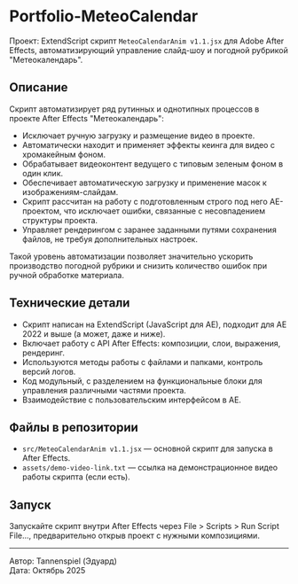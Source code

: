 # Portfolio-MeteoCalendar

Проект: ExtendScript скрипт `MeteoCalendarAnim v1.1.jsx` для Adobe After Effects, автоматизирующий управление слайд-шоу и погодной рубрикой "Метеокалендарь".

## Описание

Скрипт автоматизирует ряд рутинных и однотипных процессов в проекте After Effects "Метеокалендарь":

- Исключает ручную загрузку и размещение видео в проекте.
- Автоматически находит и применяет эффекты кеинга для видео с хромакейным фоном.
- Обрабатывает видеоконтент ведущего с типовым зеленым фоном в один клик.
- Обеспечивает автоматическую загрузку и применение масок к изображениям-слайдам.
- Скрипт рассчитан на работу с подготовленным строго под него AE-проектом, что исключает ошибки, связанные с несовпадением структуры проекта.
- Управляет рендерингом с заранее заданными путями сохранения файлов, не требуя дополнительных настроек.

Такой уровень автоматизации позволяет значительно ускорить производство погодной рубрики и снизить количество ошибок при ручной обработке материала.

## Технические детали

- Скрипт написан на ExtendScript (JavaScript для AE), подходит для AE 2022 и выше (а может, даже и ниже).
- Включает работу с API After Effects: композиции, слои, выражения, рендеринг.
- Используются методы работы с файлами и папками, контроль версий логов.
- Код модульный, с разделением на функциональные блоки для управления различными частями проекта.
- Взаимодействие с пользовательским интерфейсом в AE.

## Файлы в репозитории

- `src/MeteoCalendarAnim v1.1.jsx` — основной скрипт для запуска в After Effects.
- `assets/demo-video-link.txt` — ссылка на демонстрационное видео работы скрипта (если есть).

## Запуск

Запускайте скрипт внутри After Effects через File > Scripts > Run Script File..., предварительно открыв проект с нужными композициями.

---

Автор: Tannenspiel (Эдуард)  
Дата: Октябрь 2025
